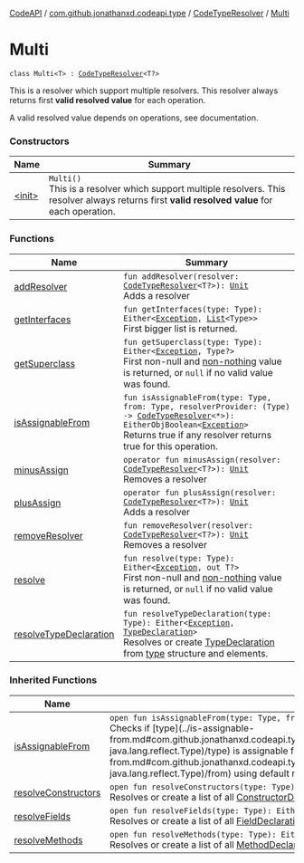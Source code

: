 [CodeAPI](../../../index.md) / [com.github.jonathanxd.codeapi.type](../../index.md) / [CodeTypeResolver](../index.md) / [Multi](.)

# Multi

`class Multi<T> : `[`CodeTypeResolver`](../index.md)`<T?>`

This is a resolver which support multiple resolvers. This resolver
always returns first **valid resolved value** for each operation.

A valid resolved value depends on operations, see documentation.

### Constructors

| Name | Summary |
|---|---|
| [&lt;init&gt;](-init-.md) | `Multi()`<br>This is a resolver which support multiple resolvers. This resolver always returns first **valid resolved value** for each operation. |

### Functions

| Name | Summary |
|---|---|
| [addResolver](add-resolver.md) | `fun addResolver(resolver: `[`CodeTypeResolver`](../index.md)`<T?>): `[`Unit`](https://kotlinlang.org/api/latest/jvm/stdlib/kotlin/-unit/index.html)<br>Adds a resolver |
| [getInterfaces](get-interfaces.md) | `fun getInterfaces(type: Type): Either<`[`Exception`](https://kotlinlang.org/api/latest/jvm/stdlib/kotlin/-exception/index.html)`, `[`List`](https://kotlinlang.org/api/latest/jvm/stdlib/kotlin.collections/-list/index.html)`<Type>>`<br>First bigger list is returned. |
| [getSuperclass](get-superclass.md) | `fun getSuperclass(type: Type): Either<`[`Exception`](https://kotlinlang.org/api/latest/jvm/stdlib/kotlin/-exception/index.html)`, Type?>`<br>First non-null and [non-nothing](../../../com.github.jonathanxd.codeapi.common/-code-nothing.md) value is returned, or `null` if no valid value was found. |
| [isAssignableFrom](is-assignable-from.md) | `fun isAssignableFrom(type: Type, from: Type, resolverProvider: (Type) -> `[`CodeTypeResolver`](../index.md)`<*>): EitherObjBoolean<`[`Exception`](https://kotlinlang.org/api/latest/jvm/stdlib/kotlin/-exception/index.html)`>`<br>Returns true if any resolver returns true for this operation. |
| [minusAssign](minus-assign.md) | `operator fun minusAssign(resolver: `[`CodeTypeResolver`](../index.md)`<T?>): `[`Unit`](https://kotlinlang.org/api/latest/jvm/stdlib/kotlin/-unit/index.html)<br>Removes a resolver |
| [plusAssign](plus-assign.md) | `operator fun plusAssign(resolver: `[`CodeTypeResolver`](../index.md)`<T?>): `[`Unit`](https://kotlinlang.org/api/latest/jvm/stdlib/kotlin/-unit/index.html)<br>Adds a resolver |
| [removeResolver](remove-resolver.md) | `fun removeResolver(resolver: `[`CodeTypeResolver`](../index.md)`<T?>): `[`Unit`](https://kotlinlang.org/api/latest/jvm/stdlib/kotlin/-unit/index.html)<br>Removes a resolver |
| [resolve](resolve.md) | `fun resolve(type: Type): Either<`[`Exception`](https://kotlinlang.org/api/latest/jvm/stdlib/kotlin/-exception/index.html)`, out T?>`<br>First non-null and [non-nothing](../../../com.github.jonathanxd.codeapi.common/-code-nothing.md) value is returned, or `null` if no valid value was found. |
| [resolveTypeDeclaration](resolve-type-declaration.md) | `fun resolveTypeDeclaration(type: Type): Either<`[`Exception`](https://kotlinlang.org/api/latest/jvm/stdlib/kotlin/-exception/index.html)`, `[`TypeDeclaration`](../../../com.github.jonathanxd.codeapi.base/-type-declaration/index.md)`>`<br>Resolves or create [TypeDeclaration](../../../com.github.jonathanxd.codeapi.base/-type-declaration/index.md) from [type](resolve-type-declaration.md#com.github.jonathanxd.codeapi.type.CodeTypeResolver.Multi$resolveTypeDeclaration(java.lang.reflect.Type)/type) structure and elements. |

### Inherited Functions

| Name | Summary |
|---|---|
| [isAssignableFrom](../is-assignable-from.md) | `open fun isAssignableFrom(type: Type, from: Type): EitherObjBoolean<`[`Exception`](https://kotlinlang.org/api/latest/jvm/stdlib/kotlin/-exception/index.html)`>`<br>Checks if [type](../is-assignable-from.md#com.github.jonathanxd.codeapi.type.CodeTypeResolver$isAssignableFrom(java.lang.reflect.Type, java.lang.reflect.Type)/type) is assignable from [from](../is-assignable-from.md#com.github.jonathanxd.codeapi.type.CodeTypeResolver$isAssignableFrom(java.lang.reflect.Type, java.lang.reflect.Type)/from) using default resolvers. |
| [resolveConstructors](../resolve-constructors.md) | `open fun resolveConstructors(type: Type): Either<`[`Exception`](https://kotlinlang.org/api/latest/jvm/stdlib/kotlin/-exception/index.html)`, `[`List`](https://kotlinlang.org/api/latest/jvm/stdlib/kotlin.collections/-list/index.html)`<`[`ConstructorDeclaration`](../../../com.github.jonathanxd.codeapi.base/-constructor-declaration/index.md)`>>`<br>Resolves or create a list of all [ConstructorDeclaration](../../../com.github.jonathanxd.codeapi.base/-constructor-declaration/index.md) present in [type](../resolve-constructors.md#com.github.jonathanxd.codeapi.type.CodeTypeResolver$resolveConstructors(java.lang.reflect.Type)/type). |
| [resolveFields](../resolve-fields.md) | `open fun resolveFields(type: Type): Either<`[`Exception`](https://kotlinlang.org/api/latest/jvm/stdlib/kotlin/-exception/index.html)`, `[`List`](https://kotlinlang.org/api/latest/jvm/stdlib/kotlin.collections/-list/index.html)`<`[`FieldDeclaration`](../../../com.github.jonathanxd.codeapi.base/-field-declaration/index.md)`>>`<br>Resolves or create a list of all [FieldDeclaration](../../../com.github.jonathanxd.codeapi.base/-field-declaration/index.md) present in [type](../resolve-fields.md#com.github.jonathanxd.codeapi.type.CodeTypeResolver$resolveFields(java.lang.reflect.Type)/type). |
| [resolveMethods](../resolve-methods.md) | `open fun resolveMethods(type: Type): Either<`[`Exception`](https://kotlinlang.org/api/latest/jvm/stdlib/kotlin/-exception/index.html)`, `[`List`](https://kotlinlang.org/api/latest/jvm/stdlib/kotlin.collections/-list/index.html)`<`[`MethodDeclaration`](../../../com.github.jonathanxd.codeapi.base/-method-declaration/index.md)`>>`<br>Resolves or create a list of all [MethodDeclaration](../../../com.github.jonathanxd.codeapi.base/-method-declaration/index.md) present in [type](../resolve-methods.md#com.github.jonathanxd.codeapi.type.CodeTypeResolver$resolveMethods(java.lang.reflect.Type)/type). |
